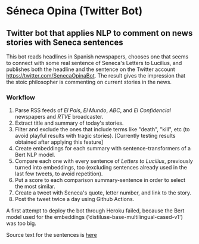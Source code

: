 # Séneca Opina (Twitter Bot)
## Twitter bot that applies NLP to comment on news stories with Seneca sentences

This bot reads headlines in Spanish newspapers, chooses one that seems to connect with some real sentence of Seneca's Letters to Lucilius, and publishes both the headline and the sentence on the Twitter account https://twitter.com/SenecaOpinaBot. The result gives the impression that the stoic philosopher is commenting on current stories in the news.


### Workflow

1. Parse RSS feeds of _El País_, _El Mundo_, _ABC_, and _El Confidencial_ newspapers and _RTVE_ broadcaster.
2. Extract title and summary of today's stories.
3. Filter and exclude the ones that include terms like "death", "kill", etc (to avoid playful results with tragic stories). [Currently testing results obtained after applying this feature]
4. Create embeddings for each summary with sentence-transformers of a Bert NLP model.
5. Compare each one with every sentence of _Letters to Lucilius_, previously turned into embeddings, too (excluding sentences already used in the last few tweets, to avoid repetition).
6. Put a score to each comparison summary-sentence in order to select the most similar.
7. Create a tweet with Seneca's quote, letter number, and link to the story.
8. Post the tweet twice a day using Github Actions.

A first attempt to deploy the bot through Heroku failed, because the Bert model used for the embeddings ('distiluse-base-multilingual-cased-v1') was too big.

Source text for the sentences is [here](https://archive.org/details/ColeccionObrasGrecoLatinas3/Seneca-LucioAnneoSeneca/mode/2up)
